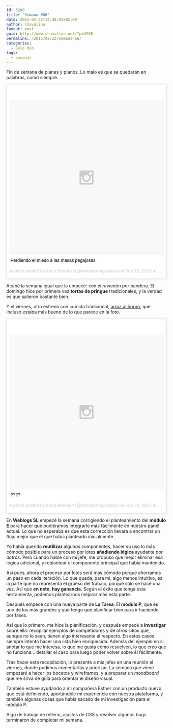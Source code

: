 ```yaml
---
id: 3288
title: 'Semana #66'
date: 2015-02-22T14:40:01+02:00
author: Chavalina
layout: post
guid: http://www.chavalina.net/?p=3288
permalink: /2015/02/22/semana-66/
categories:
  - Sólo mío
tags:
  - semanal
---
```

Fin de semana de planes y planos. Lo malo es que se quedarán en palabras, como siempre.

<blockquote class="instagram-media" data-instgrm-captioned data-instgrm-version="4" style=" background:#FFF; border:0; border-radius:3px; box-shadow:0 0 1px 0 rgba(0,0,0,0.5),0 1px 10px 0 rgba(0,0,0,0.15); margin: 1px; max-width:658px; padding:0; width:99.375%; width:-webkit-calc(100% - 2px); width:calc(100% - 2px);"><div style="padding:8px;"> <div style=" background:#F8F8F8; line-height:0; margin-top:40px; padding:50% 0; text-align:center; width:100%;"> <div style=" background:url(data:image/png;base64,iVBORw0KGgoAAAANSUhEUgAAACwAAAAsCAMAAAApWqozAAAAGFBMVEUiIiI9PT0eHh4gIB4hIBkcHBwcHBwcHBydr+JQAAAACHRSTlMABA4YHyQsM5jtaMwAAADfSURBVDjL7ZVBEgMhCAQBAf//42xcNbpAqakcM0ftUmFAAIBE81IqBJdS3lS6zs3bIpB9WED3YYXFPmHRfT8sgyrCP1x8uEUxLMzNWElFOYCV6mHWWwMzdPEKHlhLw7NWJqkHc4uIZphavDzA2JPzUDsBZziNae2S6owH8xPmX8G7zzgKEOPUoYHvGz1TBCxMkd3kwNVbU0gKHkx+iZILf77IofhrY1nYFnB/lQPb79drWOyJVa/DAvg9B/rLB4cC+Nqgdz/TvBbBnr6GBReqn/nRmDgaQEej7WhonozjF+Y2I/fZou/qAAAAAElFTkSuQmCC); display:block; height:44px; margin:0 auto -44px; position:relative; top:-22px; width:44px;"></div></div> <p style=" margin:8px 0 0 0; padding:0 4px;"> <a href="https://instagram.com/p/zIkULTNslu/" style=" color:#000; font-family:Arial,sans-serif; font-size:14px; font-style:normal; font-weight:normal; line-height:17px; text-decoration:none; word-wrap:break-word;" target="_top">Perdiendo el miedo a las masas pegajosas</a></p> <p style=" color:#c9c8cd; font-family:Arial,sans-serif; font-size:14px; line-height:17px; margin-bottom:0; margin-top:8px; overflow:hidden; padding:8px 0 7px; text-align:center; text-overflow:ellipsis; white-space:nowrap;">A photo posted by Inma Bermejo (@inmabermejosalar) on <time style=" font-family:Arial,sans-serif; font-size:14px; line-height:17px;" datetime="2015-02-15T19:39:22+00:00">Feb 15, 2015 at 11:39am PST</time></p></div></blockquote>


Acabé la semana igual que la empecé: con _el reventón_ por bandera. El domingo hice por primera vez **tortas de pringue** tradicionales, y la verdad es que salieron bastante bien. 

Y el viernes, otro estreno con comida tradicional, [arroz al horno](http://www.directoalpaladar.com/recetas-de-arroces/receta-tradicional-de-arroz-al-horno), que incluso estaba más bueno de lo que parece en la foto.

<blockquote class="instagram-media" data-instgrm-captioned data-instgrm-version="4" style=" background:#FFF; border:0; border-radius:3px; box-shadow:0 0 1px 0 rgba(0,0,0,0.5),0 1px 10px 0 rgba(0,0,0,0.15); margin: 1px; max-width:658px; padding:0; width:99.375%; width:-webkit-calc(100% - 2px); width:calc(100% - 2px);"><div style="padding:8px;"> <div style=" background:#F8F8F8; line-height:0; margin-top:40px; padding:50% 0; text-align:center; width:100%;"> <div style=" background:url(data:image/png;base64,iVBORw0KGgoAAAANSUhEUgAAACwAAAAsCAMAAAApWqozAAAAGFBMVEUiIiI9PT0eHh4gIB4hIBkcHBwcHBwcHBydr+JQAAAACHRSTlMABA4YHyQsM5jtaMwAAADfSURBVDjL7ZVBEgMhCAQBAf//42xcNbpAqakcM0ftUmFAAIBE81IqBJdS3lS6zs3bIpB9WED3YYXFPmHRfT8sgyrCP1x8uEUxLMzNWElFOYCV6mHWWwMzdPEKHlhLw7NWJqkHc4uIZphavDzA2JPzUDsBZziNae2S6owH8xPmX8G7zzgKEOPUoYHvGz1TBCxMkd3kwNVbU0gKHkx+iZILf77IofhrY1nYFnB/lQPb79drWOyJVa/DAvg9B/rLB4cC+Nqgdz/TvBbBnr6GBReqn/nRmDgaQEej7WhonozjF+Y2I/fZou/qAAAAAElFTkSuQmCC); display:block; height:44px; margin:0 auto -44px; position:relative; top:-22px; width:44px;"></div></div> <p style=" margin:8px 0 0 0; padding:0 4px;"> <a href="https://instagram.com/p/zVo6mdtsiP/" style=" color:#000; font-family:Arial,sans-serif; font-size:14px; font-style:normal; font-weight:normal; line-height:17px; text-decoration:none; word-wrap:break-word;" target="_top">????</a></p> <p style=" color:#c9c8cd; font-family:Arial,sans-serif; font-size:14px; line-height:17px; margin-bottom:0; margin-top:8px; overflow:hidden; padding:8px 0 7px; text-align:center; text-overflow:ellipsis; white-space:nowrap;">A photo posted by Inma Bermejo (@inmabermejosalar) on <time style=" font-family:Arial,sans-serif; font-size:14px; line-height:17px;" datetime="2015-02-20T21:29:42+00:00">Feb 20, 2015 at 1:29pm PST</time></p></div></blockquote>

En **Weblogs SL** empecé la semana corrigiendo el planteamiento del **módulo E** para hacer que pudiéramos integrarlo más fácilmente en nuestro panel actual. Lo que no esperaba es que esta corrección llevara a encontrar un flujo mejor que el que había planteado inicialmente.

Yo había querido **reutilizar** algunos componentes, hacer su uso lo más cómodo posible para un proceso por lotes **añadiendo lógica** ayudante _por detrás_. Pero cuando hablé con mi jefe, me propuso que mejor eliminar esa lógica adicional, y replantear el componente principal que había mantenido. 

Asi pues, ahora el proceso por lotes será más cómodo porque ahorramos un paso en cada iteración. Lo que queda, para mi, algo menos intuitivo, es la parte que no representa el grueso del trabajo, porque sólo se hace una vez. Así que **en neto, hay ganancia**. Según el éxito que tenga esta herramienta, podemos plantearnos mejorar más esta parte.

Después empecé con una nueva parte de **La Tarea**. El **módulo P**, que es uno de los más grandes y que tengo que planificar bien para ir haciendo por fases. 

Así que lo primero, me hice la planificación, y después empecé a **investigar** sobre ella: recopilar ejemplos de competidores y de otros sitios que, aunque no lo sean, tienen algo interesante al respecto. En estos casos siempre intento hacer una lista bien enriquecida. Además del ejemplo en si, anotar lo que me interesa, lo que me gusta como resuelven, lo que creo que no funciona&#8230; detallar el caso para luego poder volver sobre él fácilmente.

Tras hacer esta recopilación, lo presenté a mis jefes en una reunión el viernes, donde pudimos comentarlas y priorizar. La semana que viene empezaré a hacer los bocetos y wireframes, y a preparar un _moodboard_ que me sirva de guía para orientar el diseño visual.

También estuve ayudando a mi compañera Esther con un producto nuevo que está definiendo, aportándole mi experiencia con nuestra plataforma, y también algunas cosas que había sacado de mi investigación para el módulo P.

Algo de trabajo de relleno, ajustes de CSS y resolver algunos bugs terminaron de completar mi semana.